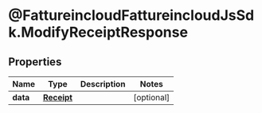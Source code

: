 # @FattureincloudFattureincloudJsSdk.ModifyReceiptResponse

## Properties

Name | Type | Description | Notes
------------ | ------------- | ------------- | -------------
**data** | [**Receipt**](Receipt.md) |  | [optional] 



